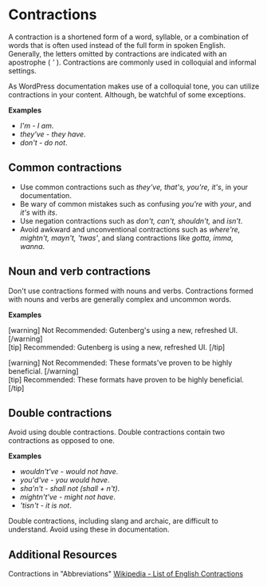 # Contractions

A contraction is a shortened form of a word, syllable, or a combination of words that is often used instead of the full form in spoken English. Generally, the letters omitted by contractions are indicated with an apostrophe ( *'* ).  Contractions are commonly used in colloquial and informal settings.

As WordPress documentation makes use of a colloquial tone, you can utilize contractions in your content. Although, be watchful of some exceptions.  

**Examples**  

- *I'm - I am*.
- *they've - they have*.
- *don't - do not*.

## Common contractions

- Use common contractions such as *they've, that's, you're, it's*, in your documentation.
- Be wary of common mistakes such as confusing *you're* with *your*, and *it's* with *its*.
- Use negation contractions such as *don't, can't, shouldn't,* and *isn't*.
- Avoid awkward and unconventional contractions such as *where're, mightn't, mayn't, 'twas'*, and slang contractions like *gotta, imma, wanna*.

## Noun and verb contractions

Don't use contractions formed with nouns and verbs. Contractions formed with nouns and verbs are generally complex and uncommon words.  

**Examples**  

[warning] Not Recommended: Gutenberg's using a new, refreshed UI.  [/warning]  
[tip] Recommended: Gutenberg is using a new, refreshed UI. [/tip]

[warning] Not Recommended: These formats've proven to be highly beneficial. [/warning]  
[tip] Recommended: These formats have proven to be highly beneficial. [/tip]  

## Double contractions

Avoid using double contractions. Double contractions contain two contractions as opposed to one.

**Examples**  

- *wouldn't've - would not have*.
- *you'd've - you would have*.
- *sha'n't - shall not (shall + n't)*.
- *mightn't've - might not have*.
- *'tisn't - it is not*.

Double contractions, including slang and archaic, are difficult to understand. Avoid using these in documentation.

## Additional Resources

Contractions in "Abbreviations"
[Wikipedia - List of English Contractions](https://wikipedia.org/wiki/Wikipedia:List_of_English_contractions)
